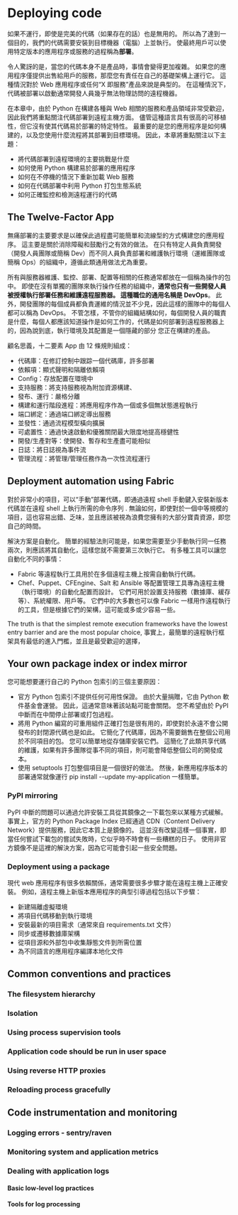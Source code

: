 # Deploying code 
如果不運行，即使是完美的代碼（如果存在的話）也是無用的。 
所以為了達到一個目的，我們的代碼需要安裝到目標機器（電腦）上並執行。 
使最終用戶可以使用特定版本的應用程序或服務的過程稱為**部署**。

令人驚訝的是，當您的代碼本身不是產品時，事情會變得更加複雜。 
如果您的應用程序僅提供出售給用戶的服務，那麼您有責任在自己的基礎架構上運行它。 
這種情況對於 Web 應用程序或任何“X 即服務”產品來說是典型的。 
在這種情況下，代碼被部署以啟動通常開發人員幾乎無法物理訪問的遠程機器。 


在本章中，由於 Python 在構建各種與 Web 相關的服務和產品領域非常受歡迎，因此我們將重點關注代碼部署到遠程主機方面。 
儘管這種語言具有很高的可移植性，但它沒有使其代碼易於部署的特定特性。 
最重要的是您的應用程序是如何構建的，以及您使用什麼流程將其部署到目標環境。 
因此，本章將重點關注以下主題：
- 將代碼部署到遠程環境的主要挑戰是什麼 
- 如何使用 Python 構建易於部署的應用程序
- 如何在不停機的情況下重新加載 Web 服務
- 如何在代碼部署中利用 Python 打包生態系統
- 如何正確監控和檢測遠程運行的代碼

## The Twelve-Factor App 
無痛部署的主要要求是以確保此過程盡可能簡單和流線型的方式構建您的應用程序。 
這主要是關於消除障礙和鼓勵行之有效的做法。 
在只有特定人員負責開發（開發人員團隊或簡稱 Dev）而不同人員負責部署和維護執行環境（運維團隊或簡稱 Ops）的組織中，遵循此類通用做法尤為重要。

所有與服務器維護、監控、部署、配置等相關的任務通常都放在一個稱為操作的包中。 
即使在沒有單獨的團隊來執行操作任務的組織中，**通常也只有一些開發人員被授權執行部署任務和維護遠程服務器。 這種職位的通用名稱是 DevOps**。 
此外，開發團隊的每個成員都負責運維的情況並不少見，因此這樣的團隊中的每個人都可以稱為 DevOps。 不管怎樣，不管你的組織結構如何，每個開發人員的職責是什麼，每個人都應該知道操作是如何工作的，代碼是如何部署到遠程服務器上的，因為說到底，執行環境及其配置是一個隱藏的部分 您正在構建的產品。


顧名思義，十二要素 App 由 12 條規則組成：
- 代碼庫：在修訂控制中跟踪一個代碼庫，許多部署
- 依賴項：顯式聲明和隔離依賴項
- Config：存放配置在環境中
- 支持服務：將支持服務視為附加資源構建、
- 發布、運行：嚴格分離
- 構建和運行階段進程：將應用程序作為一個或多個無狀態進程執行
- 端口綁定：通過端口綁定導出服務
- 並發性：通過流程模型橫向擴展
- 可處置性：通過快速啟動和優雅關閉最大限度地提高穩健性
- 開發/生產對等：使開發、暫存和生產盡可能相似
- 日誌：將日誌視為事件流
- 管理流程：將管理/管理任務作為一次性流程運行

## Deployment automation using Fabric 
對於非常小的項目，可以“手動”部署代碼，即通過遠程 shell 手動鍵入安裝新版本代碼並在遠程 shell 上執行所需的命令序列 . 
無論如何，即使對於一個中等規模的項目，這也容易出錯、乏味，並且應該被視為浪費您擁有的大部分寶貴資源，即您自己的時間。

解決方案是自動化。 簡單的經驗法則可能是，如果您需要至少手動執行同一任務兩次，則應該將其自動化，這樣您就不需要第三次執行它。 有多種工具可以讓您自動化不同的事情：
- Fabric 等遠程執行工具用於在多個遠程主機上按需自動執行代碼。
- Chef、Puppet、CFEngine、Salt 和 Ansible 等配置管理工具專為遠程主機（執行環境）的自動化配置而設計。 它們可用於設置支持服務（數據庫、緩存等）、系統權限、用戶等。 它們中的大多數也可以像 Fabric 一樣用作遠程執行的工具，但是根據它們的架構，這可能或多或少容易一些。


The truth is that the simplest remote execution frameworks have the lowest entry barrier and are the most popular choice,
事實上，最簡單的遠程執行框架具有最低的進入門檻，並且是最受歡迎的選擇，


## Your own package index or index mirror 
您可能想要運行自己的 Python 包索引的三個主要原因：
- 官方 Python 包索引不提供任何可用性保證。 由於大量捐贈，它由 Python 軟件基金會運營。 因此，這通常意味著該站點可能會關閉。 您不希望由於 PyPI 中斷而在中間停止部署或打包過程。
- 將用 Python 編寫的可重用組件正確打包是很有用的，即使對於永遠不會公開發布的封閉源代碼也是如此。 它簡化了代碼庫，因為不需要銷售在整個公司用於不同項目的包。 您可以簡單地從存儲庫安裝它們。 這簡化了此類共享代碼的維護，如果有許多團隊從事不同的項目，則可能會降低整個公司的開發成本。
- 使用 setuptools 打包整個項目是一個很好的做法。 然後，新應用程序版本的部署通常就像運行 pip install --update my-application 一樣簡單。

### PyPI mirroring 
PyPI 中斷的問題可以通過允許安裝工具從其鏡像之一下載包來以某種方式緩解。 
事實上，官方的 Python Package Index 已經通過 CDN（Content Delivery Network）提供服務，因此它本質上是鏡像的。
這並沒有改變這樣一個事實，即當任何嘗試下載包的嘗試失敗時，它似乎時不時會有一些糟糕的日子。 使用非官方鏡像不是這裡的解決方案，因為它可能會引起一些安全問題。

### Deployment using a package 
現代 web 應用程序有很多依賴關係，通常需要很多步驟才能在遠程主機上正確安裝。 例如，遠程主機上新版本應用程序的典型引導過程包括以下步驟：
- 新建隔離虛擬環境
- 將項目代碼移動到執行環境
- 安裝最新的項目需求（通常來自 requirements.txt 文件）
- 同步或遷移數據庫架構
- 從項目源和外部包中收集靜態文件到所需位置
- 為不同語言的應用程序編譯本地化文件

## Common conventions and practices 

### The filesystem hierarchy
### Isolation
### Using process supervision tools 
### Application code should be run in user space 
### Using reverse HTTP proxies 
### Reloading process gracefully 

## Code instrumentation and monitoring 
### Logging errors - sentry/raven 
### Monitoring system and application metrics 
### Dealing with application logs 
#### Basic low-level log practices 
#### Tools for log processing 
